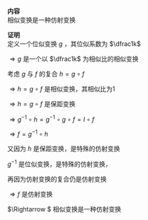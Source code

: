 **内容**  
相似变换是一种仿射变换  
  
**证明**  
定义一个位似变换 $g$ ，其位似系数为 $\dfrac1k$  
  
$\Rightarrow g$ 是一个以 $\dfrac1k$ 为相似比的相似变换  
  
考虑 $g$ 与 $f$ 的复合 $h=g\circ f$  
  
$\Rightarrow h=g\circ f$ 是相似变换，其相似比为1  
  
$\Rightarrow h=g\circ f$ 是保距变换  
  
$\Rightarrow g^{-1}\circ h=g^{-1}\circ g\circ f=I\circ f$  
  
$\Rightarrow f=g^{-1}\circ h$  
  
又因为 $h$ 是保距变换，是特殊的仿射变换  
  
$g^{-1}$ 是位似变换，是特殊的仿射变换，  
  
再因为仿射变换的复合仍是仿射变换  
  
$\Rightarrow f$ 是仿射变换  
  
$\Rightarrow $ 相似变换是一种仿射变换  
